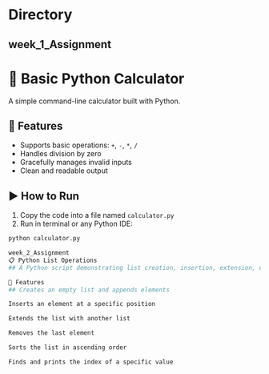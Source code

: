 # Directory
## week_1_Assignment
# 🧮 Basic Python Calculator

A simple command-line calculator built with Python.

## 🔧 Features
- Supports basic operations: `+`, `-`, `*`, `/`
- Handles division by zero
- Gracefully manages invalid inputs
- Clean and readable output

## ▶️ How to Run
1. Copy the code into a file named `calculator.py`
2. Run in terminal or any Python IDE:

```bash
python calculator.py

week_2_Assignment
📋 Python List Operations
## A Python script demonstrating list creation, insertion, extension, deletion, sorting, and indexing.

🔧 Features
## Creates an empty list and appends elements

Inserts an element at a specific position

Extends the list with another list

Removes the last element

Sorts the list in ascending order

Finds and prints the index of a specific value